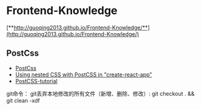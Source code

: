 Frontend-Knowledge
==================

[**http://guoqing2013.github.io/Frontend-Knowledge/**](http://guoqing2013.github.io/Frontend-Knowledge/)


## PostCss
* [PostCss](https://github.com/postcss/postcss/blob/master/README-cn.md)
* [Using nested CSS with PostCSS in "create-react-app"](https://medium.com/@paritosh_pundir/using-nested-css-with-postcss-in-create-react-app-b8424f1317f2)
* [PostCSS-tutorial](https://github.com/DavidWells/PostCSS-tutorial)

git命令： 
git丢弃本地修改的所有文件（新增、删除、修改）: git checkout . && git clean -xdf
